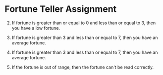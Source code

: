 # Fortune Teller Assignment
2. If fortune is greater than or equal to 0 and less than or equal to 3, then you have a low fortune.
3. If fortune is greater than 3 and less than or equal to 7, then you have an average fortune.

4. If fortune is greater than 3 and less than or equal to 7, then you have an average fortune.

5. If the fortune is out of range, then the fortune can't be read correctly.
